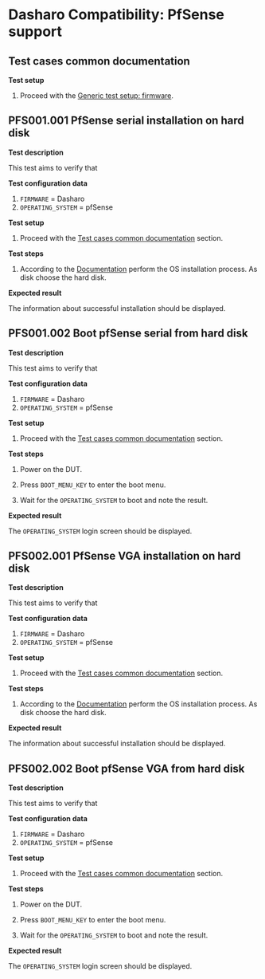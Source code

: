 # Dasharo Compatibility: PfSense support

## Test cases common documentation

**Test setup**

1. Proceed with the
    [Generic test setup: firmware](../../generic-test-setup/#firmware).

## PFS001.001 PfSense serial installation on hard disk

**Test description**

This test aims to verify that

**Test configuration data**

1. `FIRMWARE` = Dasharo
1. `OPERATING_SYSTEM` = pfSense

**Test setup**

1. Proceed with the
    [Test cases common documentation](#test-cases-common-documentation) section.

**Test steps**

1. According to the [Documentation](../../generic-test-setup#os-installer)
    perform the OS installation process. As disk choose the hard disk.

**Expected result**

The information about successful installation should be displayed.

## PFS001.002 Boot pfSense serial from hard disk

**Test description**

This test aims to verify that

**Test configuration data**

1. `FIRMWARE` = Dasharo
1. `OPERATING_SYSTEM` = pfSense

**Test setup**

1. Proceed with the
    [Test cases common documentation](#test-cases-common-documentation) section.

**Test steps**

1. Power on the DUT.
1. Press `BOOT_MENU_KEY` to enter the boot menu.

1. Wait for the `OPERATING_SYSTEM` to boot and note the result.

**Expected result**

The `OPERATING_SYSTEM` login screen should be displayed.

## PFS002.001 PfSense VGA installation on hard disk

**Test description**

This test aims to verify that

**Test configuration data**

1. `FIRMWARE` = Dasharo
1. `OPERATING_SYSTEM` = pfSense

**Test setup**

1. Proceed with the
    [Test cases common documentation](#test-cases-common-documentation) section.

**Test steps**

1. According to the [Documentation](../../generic-test-setup#os-installer)
    perform the OS installation process. As disk choose the hard disk.

**Expected result**

The information about successful installation should be displayed.

## PFS002.002 Boot pfSense VGA from hard disk

**Test description**

This test aims to verify that

**Test configuration data**

1. `FIRMWARE` = Dasharo
1. `OPERATING_SYSTEM` = pfSense

**Test setup**

1. Proceed with the
    [Test cases common documentation](#test-cases-common-documentation) section.

**Test steps**

1. Power on the DUT.
1. Press `BOOT_MENU_KEY` to enter the boot menu.

1. Wait for the `OPERATING_SYSTEM` to boot and note the result.

**Expected result**

The `OPERATING_SYSTEM` login screen should be displayed.
